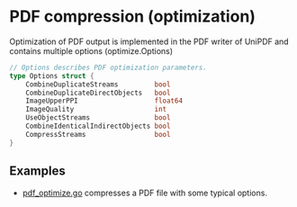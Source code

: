 # PDF compression (optimization)

Optimization of PDF output is implemented in the PDF writer of UniPDF and contains multiple options (optimize.Options)
```go
// Options describes PDF optimization parameters.
type Options struct {
	CombineDuplicateStreams         bool
	CombineDuplicateDirectObjects   bool
	ImageUpperPPI                   float64
	ImageQuality                    int
	UseObjectStreams                bool
	CombineIdenticalIndirectObjects bool
	CompressStreams                 bool
}
```


## Examples

- [pdf_optimize.go](pdf_optimize.go) compresses a PDF file with some typical options.

